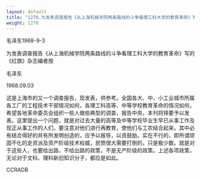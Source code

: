 ```yaml
---
layout: default
title: "1270.为发表调查报告《从上海机械学院两条路线的斗争看理工科大学的教育革命》写的《红旗》杂志编者按"
weight: 1270
---
```


毛泽东1968-9-3

为发表调查报告《从上海机械学院两条路线的斗争看理工科大学的教育革命》写的《红旗》杂志编者按

毛泽东

1968.09.03

这是上海市的又一个调查报告，现发表，供参考。全国各大、中、小工业城市所属各工厂的工程技术干部情况如何，各理工科高等、中等学校教育革命的情况如何，希望各地革命委员会组织一些人做些典型的调查，报告中央，本刊将择要予以发表。这里提出一个问题，就是对过去大量的高等及中等学校毕业生早已从事工作及现正从事工作的人们，要注意对他们进行再教育，使他们与工农结合起来。其中必有结合得好的并有所发明创造的，应予以报导，以资鼓励。实在不行的，即所谓顽固不化的走资派及资产阶级技术权威，民愤很大需要打倒的，只是极少数。就是对于这些人，也要给出路，不给出路的政策，不是无产阶级的政策。上述各项政策，无论对于文科、理科新旧知识分子，都应是如此。

CCRADB

